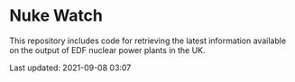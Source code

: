 # Nuke Watch

This repository includes code for retrieving the latest information available on the output of EDF nuclear power plants in the UK.

Last updated: 2021-09-08 03:07